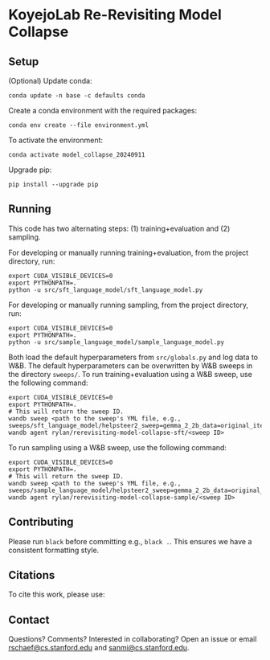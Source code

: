 # KoyejoLab Re-Revisiting Model Collapse

## Setup

(Optional) Update conda:

`conda update -n base -c defaults conda`

Create a conda environment with the required packages:

`conda env create --file environment.yml`

To activate the environment:

`conda activate model_collapse_20240911`

Upgrade pip:

`pip install --upgrade pip`

## Running

This code has two alternating steps: (1) training+evaluation and (2) sampling.

For developing or manually running training+evaluation, from the project directory, run:

```
export CUDA_VISIBLE_DEVICES=0
export PYTHONPATH=.
python -u src/sft_language_model/sft_language_model.py
```

For developing or manually running sampling, from the project directory, run:

```
export CUDA_VISIBLE_DEVICES=0
export PYTHONPATH=.
python -u src/sample_language_model/sample_language_model.py
```

Both load the default hyperparameters from `src/globals.py` and log data to W&B.
The default hyperparameters can be overwritten by W&B sweeps in the directory `sweeps/`.
To run training+evaluation using a W&B sweep, use the following command:

```
export CUDA_VISIBLE_DEVICES=0
export PYTHONPATH=.
# This will return the sweep ID.
wandb sweep <path to the sweep's YML file, e.g., sweeps/sft_language_model/helpsteer2_sweep=gemma_2_2b_data=original_iter1.yaml>
wandb agent rylan/rerevisiting-model-collapse-sft/<sweep ID>
```

To run sampling using a W&B sweep, use the following command:

```
export CUDA_VISIBLE_DEVICES=0
export PYTHONPATH=.
# This will return the sweep ID.
wandb sweep <path to the sweep's YML file, e.g., sweeps/sample_language_model/helpsteer2_sweep=gemma_2_2b_data=original_iter1.yaml>
wandb agent rylan/rerevisiting-model-collapse-sample/<sweep ID>
```

## Contributing

Please run `black` before committing e.g., `black .`. This ensures we have a consistent formatting style.

## Citations

To cite this work, please use:

## Contact

Questions? Comments? Interested in collaborating? Open an issue or email rschaef@cs.stanford.edu and sanmi@cs.stanford.edu.